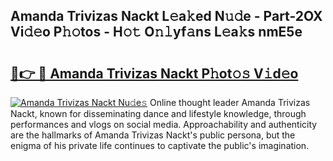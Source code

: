 ## Amanda Trivizas Nackt L𝚎a𝚔ed N𝚞𝚍e - Part-2OX Vi𝚍𝚎o P𝚑𝚘tos - H𝚘𝚝 O𝚗𝚕yf𝚊ns L𝚎a𝚔s nmE5e

# <h2><a href="http://kf86o0g.oniu.top/?m=Amanda+Trivizas+Nackt">🔗👉 🔴 Amanda Trivizas Nackt P𝚑ot𝚘𝚜 V𝚒d𝚎o</a></h2>

[![Amanda Trivizas Nackt Nu𝚍e𝚜](https://i.imgur.com/0qMVB7G.gif)](http://kf86o0g.oniu.top/?m=Amanda+Trivizas+Nackt)
Online thought leader Amanda Trivizas Nackt, known for disseminating dance and lifestyle knowledge, through performances and vlogs on social media. Approachability and authenticity are the hallmarks of Amanda Trivizas Nackt's public persona, but the enigma of his private life continues to captivate the public's imagination.  
